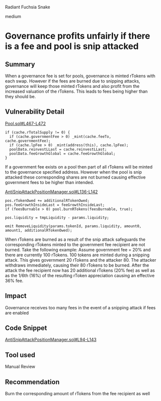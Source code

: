 Radiant Fuchsia Snake

medium

# Governance profits unfairly if there is a fee and pool is snip attacked
## Summary

When a governance fee is set for pools, governance is minted rTokens with each swap. However if the fees are burned due to snipping attacks, governance will keep those minted rTokens and also profit from the increased valuation of the rTokens. This leads to fees being higher than they should be.

## Vulnerability Detail

[Pool.sol#L467-L472](https://github.com/sherlock-audit/2023-07-kyber-swap/blob/main/ks-elastic-sc/contracts/Pool.sol#L467-L472)

    if (cache.rTotalSupply != 0) {
      if (cache.governmentFee > 0) _mint(cache.feeTo, cache.governmentFee);
      if (cache.lpFee > 0) _mint(address(this), cache.lpFee);
      poolData.reinvestLLast = cache.reinvestLLast;
      poolData.feeGrowthGlobal = cache.feeGrowthGlobal;
    }

If a government fee exists on a pool then part of all rTokens will be minted to the governance specified address. However when the pool is snip attacked these corresponding shares are not burned causing effective government fees to be higher than intended. 

[AntiSnipAttackPositionManager.sol#L136-L142](https://github.com/sherlock-audit/2023-07-kyber-swap/blob/main/ks-elastic-sc/contracts/periphery/AntiSnipAttackPositionManager.sol#L136-L142)

    pos.rTokenOwed += additionalRTokenOwed;
    pos.feeGrowthInsideLast = feeGrowthInsideLast;
    if (feesBurnable > 0) pool.burnRTokens(feesBurnable, true);

    pos.liquidity = tmpLiquidity - params.liquidity;

    emit RemoveLiquidity(params.tokenId, params.liquidity, amount0, amount1, additionalRTokenOwed);

When rTokens are burned as a result of the snip attack safeguards the corresponding rTokens minted to the government fee recipient are not burned. Take the following example: Assume government fee = 20% and there are currently 100 rTokens. 100 tokens are minted during a snipping attack. This gives government 20 rTokens and the attacker 80. The attacker withdraws immediately, causing their 80 rTokens to be burned. After the attack the fee recipient now has 20 additional rTokens (20% fee) as well as as the 1/6th (16%) of the resulting rToken appreciation causing an effective 36% fee.

## Impact

Governance receives too many fees in the event of a snipping attack if fees are enabled

## Code Snippet

[AntiSnipAttackPositionManager.sol#L94-L143](https://github.com/sherlock-audit/2023-07-kyber-swap/blob/main/ks-elastic-sc/contracts/periphery/AntiSnipAttackPositionManager.sol#L94-L143)

## Tool used

Manual Review

## Recommendation

Burn the corresponding amount of rTokens from the fee recipient as well